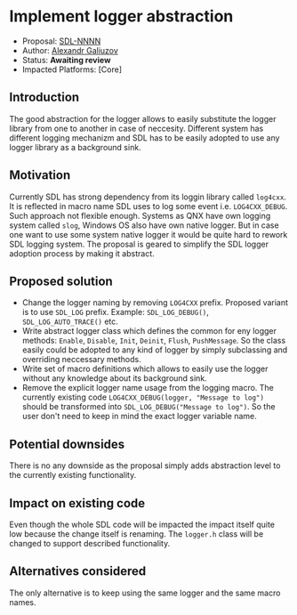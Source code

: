 # Implement logger abstraction

* Proposal: [SDL-NNNN](NNNN-implement-abstract-wrapper-for-logger.md)
* Author: [Alexandr Galiuzov](https://github.com/AGaliuzov)
* Status: **Awaiting review**
* Impacted Platforms: [Core]

## Introduction
The good abstraction for the logger allows to easily substitute the logger library from one to another in case of neccesity.
Different system has different logging mechanizm and SDL has to be easily adopted to use any logger library as a background sink.
## Motivation
Currently SDL has strong dependency from its loggin library called `log4cxx`. It is reflected in macro name SDL uses to log some event i.e. `LOG4CXX_DEBUG`.
Such approach not flexible enough. Systems as QNX have own logging system called `slog`, Windows OS also have own native logger.
But in case one want to use some system native logger it would be quite hard to rework SDL logging system. The proposal is geared to simplify the SDL logger
adoption process by making it abstract.
## Proposed solution
* Change the logger naming by removing `LOG4CXX` prefix. Proposed variant is to use `SDL_LOG` prefix.
  Example: `SDL_LOG_DEBUG()`, `SDL_LOG_AUTO_TRACE()` etc.
* Write abstract logger class which defines the common for eny logger methods: `Enable`, `Disable`, `Init`, `Deinit`, `Flush`, `PushMessage`.
  So the class easily could be adopted to any kind of logger by simply subclassing and overriding neccessary methods.
* Write set of macro definitions which allows to easily use the logger without any knowledge about its background sink.
* Remove the explicit logger name usage from the logging macro. The currently existing code `LOG4CXX_DEBUG(logger, "Message to log")` should be transformed into `SDL_LOG_DEBUG("Message to log")`.
So the user don't need to keep in mind the exact logger variable name.

## Potential downsides
There is no any downside as the proposal simply adds abstraction level to the currently existing functionality.
## Impact on existing code
Even though the whole SDL code will be impacted the impact itself quite low because the change itself is renaming.
The `logger.h` class will be changed to support described functionality.
## Alternatives considered
The only alternative is to keep using the same logger and the same macro names.
